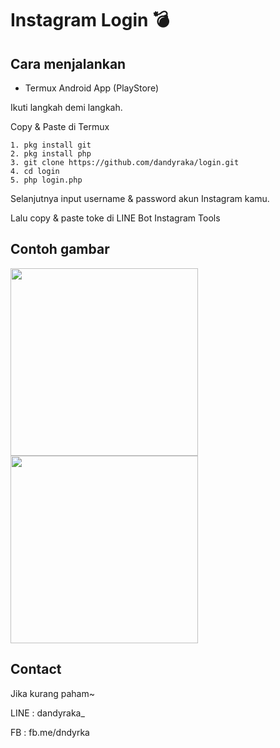 # Instagram Login :bomb:

Cara menjalankan
--
- Termux Android App (PlayStore)

Ikuti langkah demi langkah.

Copy & Paste di Termux
```
1. pkg install git
2. pkg install php
3. git clone https://github.com/dandyraka/login.git
4. cd login
5. php login.php
```
Selanjutnya input username & password akun Instagram kamu.

Lalu copy & paste toke di LINE Bot Instagram Tools

Contoh gambar
--
<img src="https://raw.githubusercontent.com/dandyraka/login/master/IMG_20171219_222638.jpg" width="300">

<img src="https://raw.githubusercontent.com/dandyraka/login/master/IMG_20171219_223014.jpg" width="300">

Contact
--
Jika kurang paham~

LINE : dandyraka_

FB : fb.me/dndyrka
